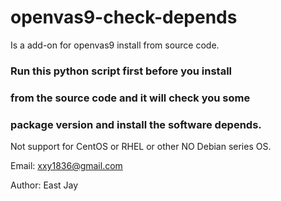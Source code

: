 # openvas9-check-depends
Is a add-on for openvas9 install from source code.

### Run this python script first before you install
### from the source code and it will check you some
### package version and install the software depends.

Not support for CentOS or RHEL or other NO Debian series OS.

Email: xxy1836@gmail.com

Author: East Jay
